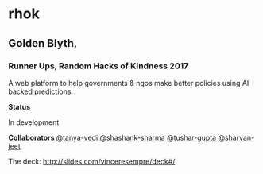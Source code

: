 # rhok
<h2> Golden Blyth,</h2>
<h3> Runner Ups, Random Hacks of Kindness 2017 </h3>

A web platform to help governments & ngos make better policies using AI backed predictions. 

<b> Status </b>
<p> In development </p>

<b> Collaborators </b>
<a href="https://github.com/tanya-vedi">@tanya-vedi</a> 
<a href="https://github.com/storytellerr"> @shashank-sharma</a>
<a href="https://github.com/TUSHARZ"> @tushar-gupta</a>
<a href="https://github.com/imsharvanj"> @sharvan-jeet</a>
</br>


The deck: http://slides.com/vinceresempre/deck#/
